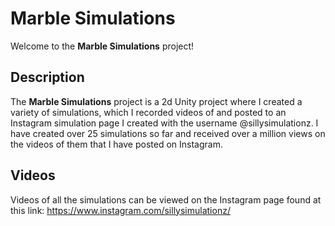 # Marble Simulations

Welcome to the **Marble Simulations** project!

## Description

The **Marble Simulations** project is a 2d Unity project where I created a variety of simulations, which I recorded videos of and posted to an Instagram simulation page I created with the username @sillysimulationz. I have created over 25 simulations so far and received over a million views on the videos of them that I have posted on Instagram.

## Videos

Videos of all the simulations can be viewed on the Instagram page found at this link: https://www.instagram.com/sillysimulationz/
